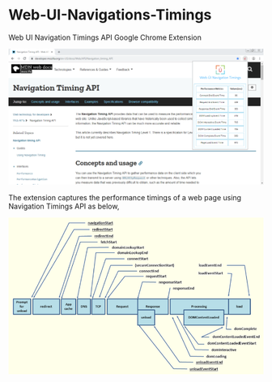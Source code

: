 # Web-UI-Navigations-Timings
Web UI Navigation Timings API Google Chrome Extension 

![alt text](https://github.com/SaiSK88/Web-UI-Navigations-Timings/blob/master/readme.png)

The extension captures the performance timings of a web page using Navigation Timings API as below,

![alt text](https://github.com/SaiSK88/Web-UI-Navigations-Timings/blob/master/navigationtimingsapi.png)
